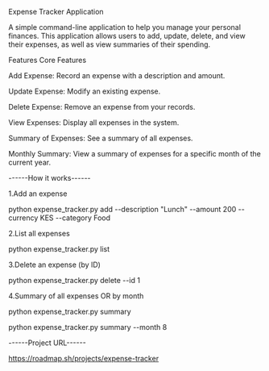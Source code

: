 Expense Tracker Application

A simple command-line application to help you manage your personal finances. This application allows users to add, update, delete, and view their expenses, as well as view summaries of their spending.

Features
Core Features

Add Expense: Record an expense with a description and amount.

Update Expense: Modify an existing expense.

Delete Expense: Remove an expense from your records.

View Expenses: Display all expenses in the system.

Summary of Expenses: See a summary of all expenses.

Monthly Summary: View a summary of expenses for a specific month of the current year.

------How it works------

1.Add an expense

python expense_tracker.py add --description "Lunch" --amount 200 --currency KES --category Food

2.List all expenses

python expense_tracker.py list

3.Delete an expense (by ID)

python expense_tracker.py delete --id 1

4.Summary of all expenses OR by month

python expense_tracker.py summary

python expense_tracker.py summary --month 8


------Project URL------

https://roadmap.sh/projects/expense-tracker

